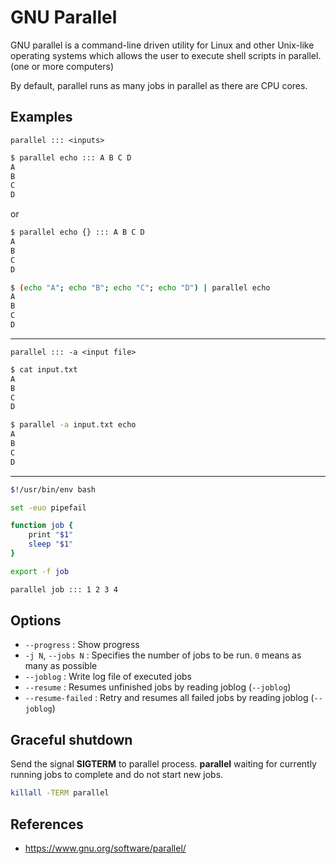 # GNU Parallel

GNU parallel is a command-line driven utility for Linux and other Unix-like operating systems which allows the user to execute shell scripts in parallel. (one or more computers)

By default, parallel runs as many jobs in parallel as there are CPU cores.

## Examples

`parallel ::: <inputs>`

```bash
$ parallel echo ::: A B C D
A
B
C
D
```

or

```bash
$ parallel echo {} ::: A B C D
A
B
C
D

$ (echo "A"; echo "B"; echo "C"; echo "D") | parallel echo
A
B
C
D
```

----

`parallel ::: -a <input file>`

```bash
$ cat input.txt
A
B
C
D

$ parallel -a input.txt echo
A
B
C
D
```

----

```bash
$!/usr/bin/env bash

set -euo pipefail

function job {
    print "$1"
    sleep "$1"
}

export -f job

parallel job ::: 1 2 3 4
```

## Options

- `--progress` : Show progress
- `-j N`, `--jobs N` : Specifies the number of jobs to be run. `0` means as many as possible
- `--joblog` : Write log file of executed jobs
- `--resume` : Resumes unfinished jobs by reading joblog (`--joblog`)
- `--resume-failed` : Retry and resumes all failed jobs by reading joblog (`--joblog`)

## Graceful shutdown

Send the signal **SIGTERM** to parallel process. **parallel** waiting for currently running jobs to complete and do not start new jobs.

```bash
killall -TERM parallel
```

## References

- https://www.gnu.org/software/parallel/
